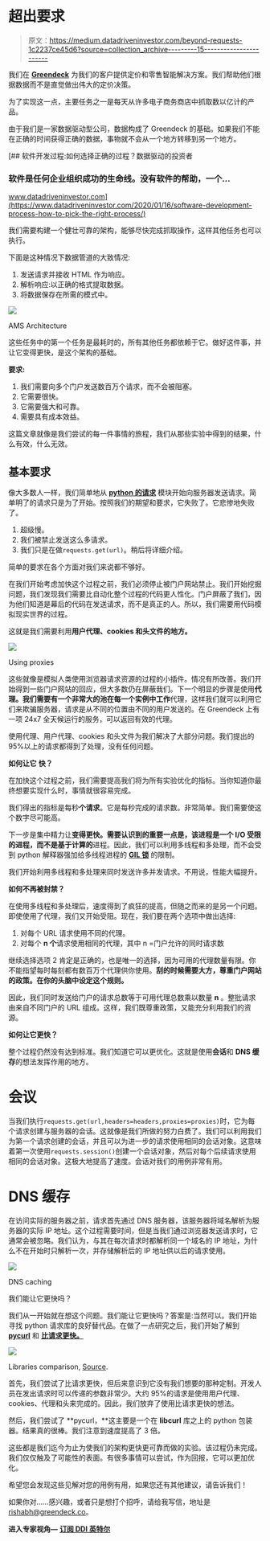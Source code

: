 # 超出要求

> 原文：<https://medium.datadriveninvestor.com/beyond-requests-1c2237ce45d6?source=collection_archive---------15----------------------->

我们在 [**Greendeck**](https://greendeck.co/) 为我们的客户提供定价和零售智能解决方案。我们帮助他们根据数据而不是直觉做出伟大的定价决策。

为了实现这一点，主要任务之一是每天从许多电子商务商店中抓取数以亿计的产品。

由于我们是一家数据驱动型公司，数据构成了 Greendeck 的基础。如果我们不能在正确的时间获得正确的数据，事物就不会从一个地方转移到另一个地方。

[](https://www.datadriveninvestor.com/2020/01/16/software-development-process-how-to-pick-the-right-process/) [## 软件开发过程:如何选择正确的过程？数据驱动的投资者

### 软件是任何企业组织成功的生命线。没有软件的帮助，一个…

www.datadriveninvestor.com](https://www.datadriveninvestor.com/2020/01/16/software-development-process-how-to-pick-the-right-process/) 

我们需要构建一个健壮可靠的架构，能够尽快完成抓取操作，这样其他任务也可以执行。

下面是这种情况下数据管道的大致情况:

1.  发送请求并接收 HTML 作为响应。
2.  解析响应:以正确的格式提取数据。
3.  将数据保存在所需的模式中。

![](img/e89c06dabcb8a6813819504600dfab11.png)

AMS Architecture

这些任务中的第一个任务是最耗时的，所有其他任务都依赖于它。做好这件事，并让它变得更快，是这个架构的基础。

**要求:**

1.  我们需要向多个门户发送数百万个请求，而不会被阻塞。
2.  它需要很快。
3.  它需要强大和可靠。
4.  需要具有成本效益。

这篇文章就像是我们尝试的每一件事情的旅程，我们从那些实验中得到的结果，什么有效，什么无效。

## 基本要求

像大多数人一样，我们简单地从 [**python 的请求**](https://pypi.org/project/requests/) 模块开始向服务器发送请求。简单明了的请求只是为了开始。按照我们的期望和要求，它失败了。它悲惨地失败了。

1.  超级慢。
2.  我们被禁止发送这么多请求。
3.  我们只是在做`requests.get(url)`。稍后将详细介绍。

简单的要求在各个方面对我们来说都不够好。

在我们开始考虑加快这个过程之前，我们必须停止被门户网站禁止。我们开始挖掘问题，我们发现我们需要比自动化整个过程的代码更人性化。门户屏蔽了我们，因为他们知道是幕后的代码在发送请求，而不是真正的人。所以，我们需要用代码模拟现实世界的过程。

这就是我们需要利用**用户代理、cookies 和头文件的地方。**

![](img/b642e7103369e9bd299a99f80dda282c.png)

Using proxies

这些就像是模拟人类使用浏览器请求资源的过程的小插件。情况有所改善。我们开始得到一些门户网站的回应，但大多数仍在屏蔽我们。下一个明显的步骤是使用**代理。**我们需要有一个非常大的**池在每一个实例中工作**代理，这样我们就可以利用它们来欺骗服务器，请求是从不同的位置由不同的用户发送的。在 Greendeck 上有一项 24x7 全天候运行的服务，可以返回有效的代理。

使用代理、用户代理、cookies 和头文件为我们解决了大部分问题。我们提出的 95%以上的请求都得到了处理，没有任何问题。

**如何让它** **快？**

在加快这个过程之前，我们需要提高我们将为所有实验优化的指标。当你知道你最终想要实现什么时，事情就很容易完成。

我们得出的指标是每秒**个请求**。它是每秒完成的请求数。非常简单。我们需要使这个数字尽可能高。

下一步是集中精力让**变得更快。**需要认识到的重要一点是，该进程是一个 **I/O 受限的**进程，而不是**基于计算的**进程。因此，我们可以利用多线程和多处理，而不会受到 python 解释器强加给多线程进程的 [**GIL 锁**](https://wiki.python.org/moin/GlobalInterpreterLock) 的限制。

我们开始利用多线程和多处理来同时发送许多并发请求。不用说，性能大幅提升。

**如何不再被封禁？**

在使用多线程和多处理后，速度得到了疯狂的提高，但随之而来的是另一个问题。即使使用了代理，我们又开始受阻。现在，我们要在两个选项中做出选择:

1.  对每个 URL 请求使用不同的代理。
2.  对每个 **n 个**请求使用相同的代理，其中 n =门户允许的同时请求数

继续选择选项 2 肯定是正确的，也是唯一的选择，因为可用的代理数量有限。你不能指望每时每刻都有数百万个代理供你使用。**刮的时候需要大方，尊重门户网站的政策。在你的头脑中设定这个规则。**

因此，我们同时发送给门户的请求总数等于可用代理总数乘以数量 **n** 。整批请求由来自不同门户的 URL 组成。这样，我们既尊重政策，又能充分利用我们的资源。

**如何让它更快？**

整个过程仍然没有达到标准。我们知道它可以更优化。这就是使用**会话**和 **DNS 缓存**的想法发挥作用的地方。

# 会议

当我们执行`requests.get(url,headers=headers,proxies=proxies)`时，它为每个请求创建与服务器的会话。这就像是我们所做的努力白费了。我们可以利用我们为第一个请求创建的会话，并且可以为进一步的请求使用相同的会话对象。这意味着第一次使用`requests.session()`创建一个会话对象，然后对每个后续请求使用相同的会话对象。这极大地提高了速度。会话对我们的用例非常有用。

# DNS 缓存

在访问实际的服务器之前，请求首先通过 DNS 服务器，该服务器将域名解析为服务器的实际 IP 地址。这个过程需要时间，但是当我们通过浏览器发送请求时，它通常会被忽略。我们认为，与其在每次请求时都解析同一个域名的 IP 地址，为什么不在开始时只解析一次，并存储解析后的 IP 地址供以后的请求使用。

![](img/9d3695c61ac4b860b2c03871ca6a5f3c.png)

DNS caching

我们能让它更快吗？

我们从一开始就在想这个问题。我们能让它更快吗？答案是:当然可以。我们开始寻找 python 请求库的良好替代品。在做了一点研究之后，我们开始了解到 [**pycurl**](http://pycurl.io/docs/latest/index.html) 和 [**比请求更快。**](https://pypi.org/project/faster-than-requests/)

![](img/d764e8d1376bb25c25960fc6ca3f6f8c.png)

Libraries comparison, [Source](https://pypi.org/project/faster-than-requests/).

首先，我们尝试了比请求更快，但后来意识到它没有我们想要的那种定制。开发人员在发出请求时可以传递的参数非常少。大约 95%的请求是使用用户代理、cookies、代理和头来完成的。因此，我们放弃了使用比请求更快的想法。

然后，我们尝试了 **pycurl，**这主要是一个在 **libcurl** 库之上的 python 包装器。结果真的很棒。我们注意到速度提高了 3 倍。

这些都是我们迄今为止为使我们的架构更快更可靠而做的实验。该过程仍未完成。我们仅仅触及了可能性的表面。有很多事情可以尝试，作为回报，它可以更加优化。

希望您会发现这些见解对您的用例有用，如果您还有其他建议，请告诉我们！

如果你对……感兴趣，或者只是想打个招呼，请给我写信，地址是 rishabh@greendeck.co。

**进入专家视角—** [**订阅 DDI 英特尔**](https://datadriveninvestor.com/ddi-intel)